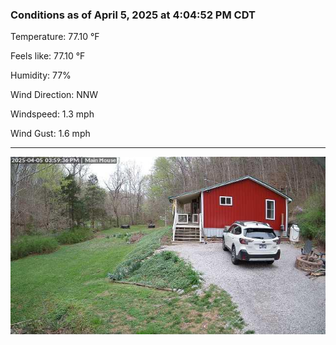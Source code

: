 ### Conditions as of April 5, 2025 at 4:04:52 PM CDT 

Temperature: 77.10 &deg;F

Feels like: 77.10 &deg;F

Humidity: 77%

Wind Direction: NNW

Windspeed: 1.3 mph

Wind Gust: 1.6 mph

---

<img src="./images/latest.jpeg"/>

